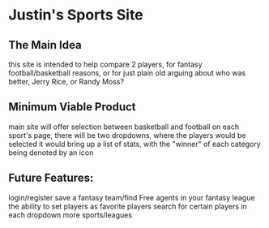 # Justin's Sports Site
## The Main Idea
this site is intended to help compare 2 players, for fantasy football/basketball reasons, or for just plain old arguing about who was better, Jerry Rice, or Randy Moss?

## Minimum Viable Product
main site will offer selection between basketball and football
on each sport's page, there will be two dropdowns, where the players would be selected
it would bring up a list of stats, with the "winner" of each category being denoted by an icon

## Future Features:
login/register
save a fantasy team/find Free agents in your fantasy league
the ability to set players as favorite players
search for certain players in each dropdown
more sports/leagues
